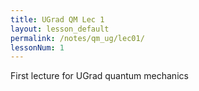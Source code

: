```yaml
---
title: UGrad QM Lec 1
layout: lesson_default
permalink: /notes/qm_ug/lec01/
lessonNum: 1
---
```

First lecture for UGrad quantum mechanics
